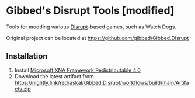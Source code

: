 # Gibbed's Disrupt Tools [modified]

Tools for modding various [Disrupt](https://en.wikipedia.org/wiki/Ubisoft#Disrupt)-based games, such as Watch Dogs.

Original project can be located at https://github.com/gibbed/Gibbed.Disrupt

## Installation

1. Install [Microsoft XNA Framework Redistributable 4.0](https://www.microsoft.com/en-US/download/details.aspx?id=20914)
2. Download the latest artifact from https://nightly.link/redraskal/Gibbed.Disrupt/workflows/build/main/Artifacts.zip
